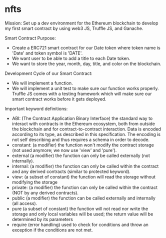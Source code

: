 # nfts
Mission: Set up a dev environment for the Ethereum blockchain to develop my first smart contract by using web3 JS, Truffle JS, and Ganache.

Smart Contract Purpose:
- Create a ERC721 smart contract for our Date token where token name is 'Date' and token symbol is 'DATE'.
- We want user to be able to add a title to each Date token.
- We want to store the year, month, day, title, and color on the blockchain.

Development Cycle of our Smart Contract:
- We will implement a function. 
- We will implement a unit test to make sure our function works properly. Truffle JS comes with a testing framework which will make sure our smart contract works before it gets deployed.

Important keyword definitions:
- ABI: (The Contract Application Binary Interface) the standard way to interact with contracts in the Ethereum ecosystem, both from outside the blockchain and for contract-to-contract interaction. Data is encoded according to its type, as described in this specification. The encoding is not self describing and thus requires a schema in order to decode.
- constant: (a modifier) the function won't modify the contract storage (not used anymore; we now use 'view' and 'pure').
- external (a modifier) the function can only be called externally (not internally).
- internal: (a modifier) the function can only be called within the contract and any derived contracts (similar to protected keyword).
- view: (a subset of constant) the function will read the storage without modifying the storage
- private: (a modifier) the function can only be called within the contract (NOT by any derived contracts). 
- public (a modifier) the function can be called externally and internally (all access).
- pure (a subset of constant) the function will not read nor write the storage and only local variables will be used; the return value will be determined by its parameters
- require (error handling) used to check for conditions and throw an exception if the conditions are not met.
